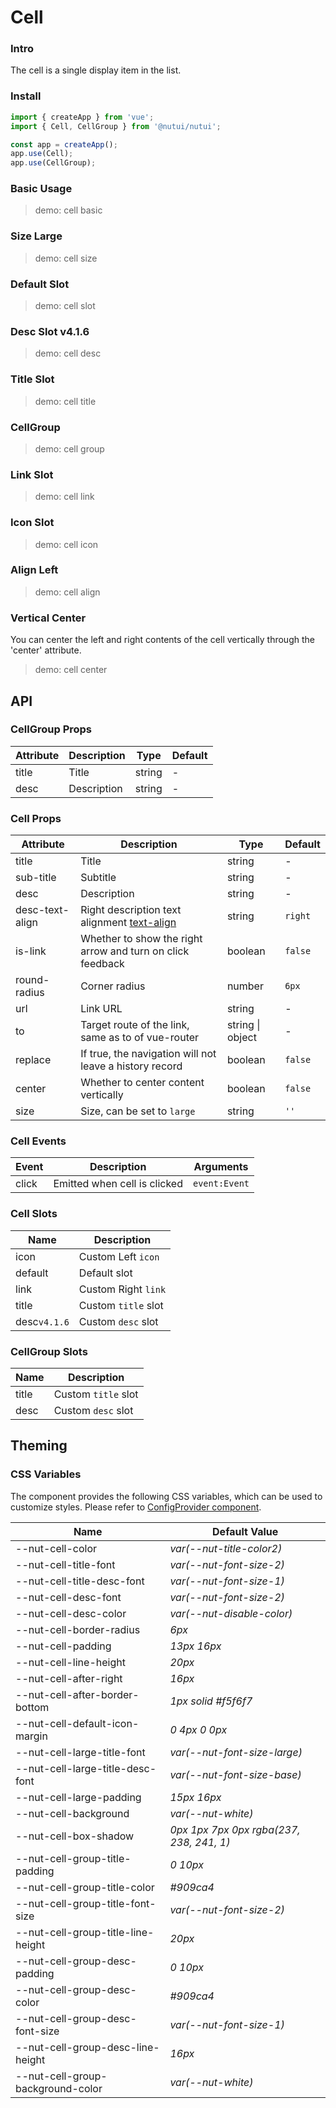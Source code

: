 # Cell

### Intro

The cell is a single display item in the list.

### Install

```js
import { createApp } from 'vue';
import { Cell, CellGroup } from '@nutui/nutui';

const app = createApp();
app.use(Cell);
app.use(CellGroup);
```

### Basic Usage

> demo: cell basic

### Size Large

> demo: cell size

### Default Slot

> demo: cell slot

### Desc Slot v4.1.6

> demo: cell desc

### Title Slot

> demo: cell title

### CellGroup

> demo: cell group

### Link Slot

> demo: cell link

### Icon Slot

> demo: cell icon

### Align Left

> demo: cell align

### Vertical Center

You can center the left and right contents of the cell vertically through the 'center' attribute.

> demo: cell center

## API

### CellGroup Props

| Attribute | Description | Type | Default |
| --- | --- | --- | --- |
| title | Title | string | - |
| desc | Description | string | - |

### Cell Props

| Attribute | Description | Type | Default |
| --- | --- | --- | --- |
| title | Title | string | - |
| sub-title | Subtitle | string | - |
| desc | Description | string | - |
| desc-text-align | Right description text alignment [text-align](https://www.w3school.com.cn/cssref/pr_text_text-align.asp) | string | `right` |
| is-link | Whether to show the right arrow and turn on click feedback | boolean | `false` |
| round-radius | Corner radius | number | `6px` |
| url | Link URL | string | - |
| to | Target route of the link, same as to of vue-router | string \| object | - |
| replace | If true, the navigation will not leave a history record | boolean | `false` |
| center | Whether to center content vertically | boolean | `false` |
| size | Size, can be set to `large` | string | `''` |

### Cell Events

| Event | Description | Arguments |
| --- | --- | --- |
| click | Emitted when cell is clicked | `event:Event` |

### Cell Slots

| Name | Description |
| --- | --- |
| icon | Custom Left `icon` |
| default | Default slot |
| link | Custom Right `link` |
| title | Custom `title` slot |
| desc`v4.1.6` | Custom `desc` slot |

### CellGroup Slots

| Name | Description |
| --- | --- |
| title | Custom `title` slot |
| desc | Custom `desc` slot |

## Theming

### CSS Variables

The component provides the following CSS variables, which can be used to customize styles. Please refer to [ConfigProvider component](#/en-US/component/configprovider).

| Name | Default Value |
| --- | --- |
| --nut-cell-color | _var(--nut-title-color2)_ |
| --nut-cell-title-font | _var(--nut-font-size-2)_ |
| --nut-cell-title-desc-font | _var(--nut-font-size-1)_ |
| --nut-cell-desc-font | _var(--nut-font-size-2)_ |
| --nut-cell-desc-color | _var(--nut-disable-color)_ |
| --nut-cell-border-radius | _6px_ |
| --nut-cell-padding | _13px 16px_ |
| --nut-cell-line-height | _20px_ |
| --nut-cell-after-right | _16px_ |
| --nut-cell-after-border-bottom | _1px solid #f5f6f7_ |
| --nut-cell-default-icon-margin | _0 4px 0 0px_ |
| --nut-cell-large-title-font | _var(--nut-font-size-large)_ |
| --nut-cell-large-title-desc-font | _var(--nut-font-size-base)_ |
| --nut-cell-large-padding | _15px 16px_ |
| --nut-cell-background | _var(--nut-white)_ |
| --nut-cell-box-shadow | _0px 1px 7px 0px rgba(237, 238, 241, 1)_ |
| --nut-cell-group-title-padding | _0 10px_ |
| --nut-cell-group-title-color | _#909ca4_ |
| --nut-cell-group-title-font-size | _var(--nut-font-size-2)_ |
| --nut-cell-group-title-line-height | _20px_ |
| --nut-cell-group-desc-padding | _0 10px_ |
| --nut-cell-group-desc-color | _#909ca4_ |
| --nut-cell-group-desc-font-size | _var(--nut-font-size-1)_ |
| --nut-cell-group-desc-line-height | _16px_ |
| --nut-cell-group-background-color | _var(--nut-white)_ |
